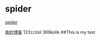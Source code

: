 # spider
[spider](http://baidu.com)  

[我的博客](http://blog.csdn.net/guodongxiaren "悬停显示") 
123`123`lol
    369kolik
##This is my test
